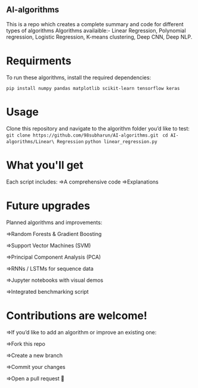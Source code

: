 ## AI-algorithms
This is a repo which creates a complete summary and code for different types of algorithms
Algorithms availaible:-
Linear Regression,
Polynomial regression,
Logistic Regression,
K-means clustering,
Deep CNN,
Deep NLP.

# Requirments
To run these algorithms, install the required dependencies:

```pip install numpy pandas matplotlib scikit-learn tensorflow keras```

# Usage
Clone this repository and navigate to the algorithm folder you’d like to test:
```git clone https://github.com/98subharun/AI-algorithms.git```
``` cd AI-algorithms/Linear\ Regression```
```python linear_regression.py```

# What you'll get
Each script includes:
=>A comprehensive code
=>Explanations

# Future upgrades
Planned algorithms and improvements:

 =>Random Forests & Gradient Boosting

 =>Support Vector Machines (SVM)

 =>Principal Component Analysis (PCA)

 =>RNNs / LSTMs for sequence data

 =>Jupyter notebooks with visual demos

 =>Integrated benchmarking script

# Contributions are welcome!
=>If you’d like to add an algorithm or improve an existing one:

=>Fork this repo

=>Create a new branch

=>Commit your changes

=>Open a pull request 🚀
